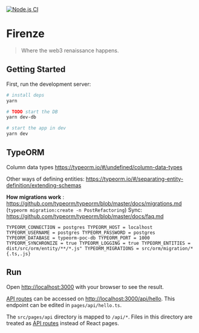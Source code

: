 [![Node.js CI](https://github.com/franleplant/firenze/actions/workflows/ci.yml/badge.svg)](https://github.com/franleplant/firenze/actions/workflows/ci.yml)

# Firenze

> Where the web3 renaissance happens.

## Getting Started

First, run the development server:

```bash
# install deps
yarn

# TODO start the DB
yarn dev-db

# start the app in dev
yarn dev
```
## TypeORM

Column data types https://typeorm.io/#/undefined/column-data-types

Other ways of defining entities: https://typeorm.io/#/separating-entity-definition/extending-schemas

**How migrations work** : https://github.com/typeorm/typeorm/blob/master/docs/migrations.md (`typeorm migration:create -n PostRefactoring`)
Sync: https://github.com/typeorm/typeorm/blob/master/docs/faq.md

`TYPEORM_CONNECTION = postgres
TYPEORM_HOST = localhost
TYPEORM_USERNAME = postgres
TYPEORM_PASSWORD = postgres
TYPEORM_DATABASE = typeorm-poc-db
TYPEORM_PORT = 1000
TYPEORM_SYNCHRONIZE = true
TYPEORM_LOGGING = true
TYPEORM_ENTITIES = dist/src/orm/entity/**/*.js"
TYPEORM_MIGRATIONS = src/orm/migration/*{.ts,.js}`

## Run

Open [http://localhost:3000](http://localhost:3000) with your browser to see the result.

[API routes](https://nextjs.org/docs/api-routes/introduction) can be accessed on [http://localhost:3000/api/hello](http://localhost:3000/api/hello). This endpoint can be edited in `pages/api/hello.ts`.

The `src/pages/api` directory is mapped to `/api/*`. Files in this directory are treated as [API routes](https://nextjs.org/docs/api-routes/introduction) instead of React pages.
